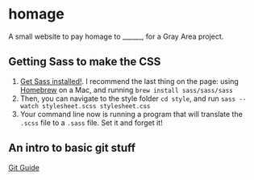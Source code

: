 # homage
A small website to pay homage to ______, for a Gray Area project.

## Getting Sass to make the CSS
1. [Get Sass installed!](https://sass-lang.com/install). I recommend the last thing on the page: using [Homebrew](https://brew.sh) on a Mac, and running `brew install sass/sass/sass`
2. Then, you can navigate to the style folder `cd style`, and run `sass --watch stylesheet.scss stylesheet.css`
3. Your command line now is running a program that will translate the `.scss` file to a `.sass` file. Set it and forget it!

## An intro to basic git stuff
[Git Guide](https://rogerdudler.github.io/git-guide/)
